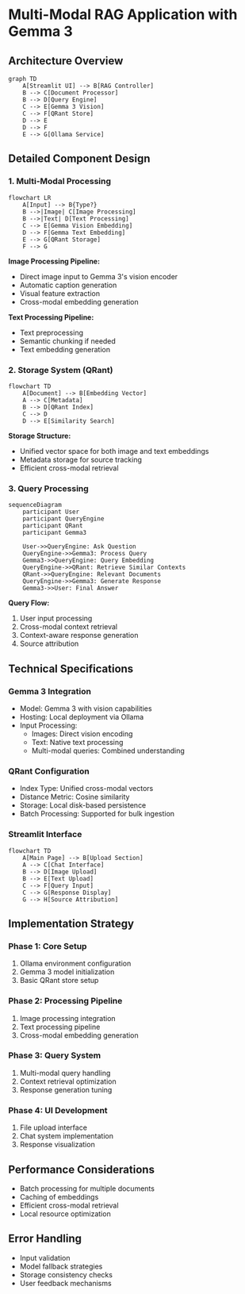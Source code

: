 # Multi-Modal RAG Application with Gemma 3

## Architecture Overview
```mermaid
graph TD
    A[Streamlit UI] --> B[RAG Controller]
    B --> C[Document Processor]
    B --> D[Query Engine]
    C --> E[Gemma 3 Vision]
    C --> F[QRant Store]
    D --> E
    D --> F
    E --> G[Ollama Service]
```

## Detailed Component Design

### 1. Multi-Modal Processing
```mermaid
flowchart LR
    A[Input] --> B{Type?}
    B -->|Image| C[Image Processing]
    B -->|Text| D[Text Processing]
    C --> E[Gemma Vision Embedding]
    D --> F[Gemma Text Embedding]
    E --> G[QRant Storage]
    F --> G
```

**Image Processing Pipeline:**
- Direct image input to Gemma 3's vision encoder
- Automatic caption generation
- Visual feature extraction
- Cross-modal embedding generation

**Text Processing Pipeline:**
- Text preprocessing
- Semantic chunking if needed
- Text embedding generation

### 2. Storage System (QRant)
```mermaid
flowchart TD
    A[Document] --> B[Embedding Vector]
    A --> C[Metadata]
    B --> D[QRant Index]
    C --> D
    D --> E[Similarity Search]
```

**Storage Structure:**
- Unified vector space for both image and text embeddings
- Metadata storage for source tracking
- Efficient cross-modal retrieval

### 3. Query Processing
```mermaid
sequenceDiagram
    participant User
    participant QueryEngine
    participant QRant
    participant Gemma3
    
    User->>QueryEngine: Ask Question
    QueryEngine->>Gemma3: Process Query
    Gemma3->>QueryEngine: Query Embedding
    QueryEngine->>QRant: Retrieve Similar Contexts
    QRant->>QueryEngine: Relevant Documents
    QueryEngine->>Gemma3: Generate Response
    Gemma3->>User: Final Answer
```

**Query Flow:**
1. User input processing
2. Cross-modal context retrieval
3. Context-aware response generation
4. Source attribution

## Technical Specifications

### Gemma 3 Integration
- Model: Gemma 3 with vision capabilities
- Hosting: Local deployment via Ollama
- Input Processing:
  * Images: Direct vision encoding
  * Text: Native text processing
  * Multi-modal queries: Combined understanding

### QRant Configuration
- Index Type: Unified cross-modal vectors
- Distance Metric: Cosine similarity
- Storage: Local disk-based persistence
- Batch Processing: Supported for bulk ingestion

### Streamlit Interface
```mermaid
flowchart TD
    A[Main Page] --> B[Upload Section]
    A --> C[Chat Interface]
    B --> D[Image Upload]
    B --> E[Text Upload]
    C --> F[Query Input]
    C --> G[Response Display]
    G --> H[Source Attribution]
```

## Implementation Strategy

### Phase 1: Core Setup
1. Ollama environment configuration
2. Gemma 3 model initialization
3. Basic QRant store setup

### Phase 2: Processing Pipeline
1. Image processing integration
2. Text processing pipeline
3. Cross-modal embedding generation

### Phase 3: Query System
1. Multi-modal query handling
2. Context retrieval optimization
3. Response generation tuning

### Phase 4: UI Development
1. File upload interface
2. Chat system implementation
3. Response visualization

## Performance Considerations
- Batch processing for multiple documents
- Caching of embeddings
- Efficient cross-modal retrieval
- Local resource optimization

## Error Handling
- Input validation
- Model fallback strategies
- Storage consistency checks
- User feedback mechanisms